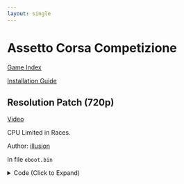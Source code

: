 ```yaml
---
layout: single
---
```


# Assetto Corsa Competizione

[Game Index](/patch/#patches)

[Installation Guide](https://illusion0001.github.io/install-instructions/)

## Resolution Patch (720p)

[Video](https://youtu.be/XnRTDuLJBig)

CPU Limited in Races.

Author: [illusion](https://twitter.com/illusion0002)

In file `eboot.bin`

<details>
<summary>Code (Click to Expand)</summary>

{% highlight yml %}
{% flexible_include _patch0/AC2-Orbis-Shipping.yml %}
{% endhighlight %}

</details>
